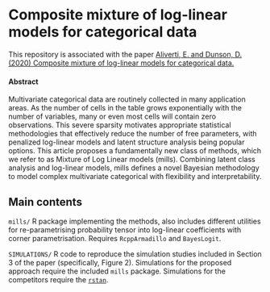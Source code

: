 # Composite mixture of log-linear models for categorical data

This repository is associated with the paper [Aliverti, E. and Dunson, D. (2020) Composite mixture of log-linear models for categorical data.](https://arxiv.org/abs/2004.01462)

#### Abstract
Multivariate categorical data are routinely collected in many application areas. As the number of cells in the table grows exponentially with the number of variables, many or even most cells will contain zero observations. This severe sparsity motivates appropriate statistical methodologies that effectively reduce the number of free parameters, with penalized log-linear models and latent structure analysis being popular options. This article proposes a fundamentally new class of methods, which we refer to as Mixture of Log Linear models (mills). Combining latent class analysis and log-linear models, mills defines a novel Bayesian methodology to model complex multivariate categorical with flexibility and interpretability.



## Main contents
`mills/` R package implementing the methods, also includes different utilities for re-parametrising probability tensor into log-linear coefficients with corner parametrisation. Requires `RcppArmadillo` and `BayesLogit`.

`SIMULATIONS/` R code to reproduce the simulation studies included in Section 3 of the paper (specifically, Figure 2).
Simulations for the proposed approach require the included `mills` package. 
Simulations for the competitors require the [`rstan`](https://github.com/stan-dev/rstan/).


